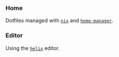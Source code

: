 ### Home

Dotfiles managed with [`nix`](https://nixos.org) and
[`home-manager`](https://github.com/nix-community/home-manager).

### Editor

Using the [`helix`](https://helix-editor.com) editor.
